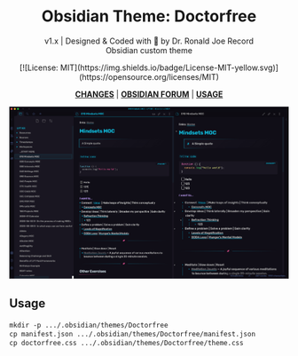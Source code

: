 <h1 align="center">Obsidian Theme: Doctorfree</h1>

<div align="center">

v1.x | Designed & Coded with 💎 by Dr. Ronald Joe Record <br>
Obsidian custom theme

  <p align="center">
  [![License: MIT](https://img.shields.io/badge/License-MIT-yellow.svg)](https://opensource.org/licenses/MIT)
  </p>

**[CHANGES](https://github.com/doctorfree/Obsidian-Doctorfree/blob/main/CHANGELOG.md)** | **[OBSIDIAN FORUM](https://forum.obsidian.md/)** | **[USAGE](#usage)**

</div>

<img src="./screenshot.png"><br />

## Usage

```
mkdir -p .../.obsidian/themes/Doctorfree
cp manifest.json .../.obsidian/themes/Doctorfree/manifest.json
cp doctorfree.css .../.obsidian/themes/Doctorfree/theme.css
```

